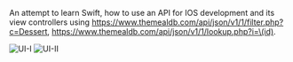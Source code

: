 An attempt to learn Swift, how to use an API for IOS development and its view controllers using https://www.themealdb.com/api/json/v1/1/filter.php?c=Dessert, https://www.themealdb.com/api/json/v1/1/lookup.php?i=\(id). 

![UI-I](https://github.com/anurag2108/Fetch/assets/46645498/c8b5d84c-946d-48a8-afe4-d32e8875c6f0)
![UI-II](https://github.com/anurag2108/Fetch/assets/46645498/cdd5276b-4bf2-49a9-98cd-0aeae8a79d45)
